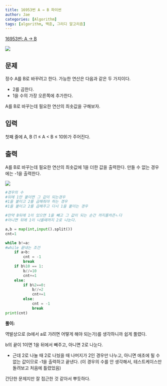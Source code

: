 ```yaml
---
title: 16953번 A → B 파이썬
author: Jae
categories: [Algorithm]
tags: [algorithm, 백준, 그리디 알고리즘]
---
```


[16953번: A → B](https://www.acmicpc.net/problem/16953)

![](https://images.velog.io/images/a87380/post/8f7e3941-877e-444d-a2a6-173bd19ac3ef/image.png)

## 문제

정수 A를 B로 바꾸려고 한다. 가능한 연산은 다음과 같은 두 가지이다.

- 2를 곱한다.
- 1을 수의 가장 오른쪽에 추가한다.

A를 B로 바꾸는데 필요한 연산의 최솟값을 구해보자.

## 입력

첫째 줄에 A, B (1 ≤ A < B ≤ 109)가 주어진다.

## 출력

A를 B로 바꾸는데 필요한 연산의 최솟값에 1을 더한 값을 출력한다. 만들 수 없는 경우에는 -1을 출력한다.

![](https://images.velog.io/images/a87380/post/d3b33ea8-414c-437e-a789-933b2ab3b516/image.png)

```python
#경우의 수
#뒤에 1만 붙이면 그 값이 되는경우
#1을 붙이고 2를 곱해줘야 하는 경우
#1을 붙이고 2를 곱해주고 다시 1을 붙이는 경우

#만약 B뒤에 1이 있으면 1을 뺴고 그 값이 되는 순간 까지를차즌ㄴ다
#아니면 뒤에 1이 나올때까지 2로 나눈다.

a,b = map(int,input().split())
cnt=1

while b!=a:
#while 끝내는 조건
    if a>b:
        cnt = -1
        break
    if b%10 == 1:
        b//=10
        cnt+=1
    else:
        if b%2==0:
            b//=2
            cnt+=1
        else:
            cnt = -1
            break
print(cnt)
```

**풀이:**

역발상으로 (b에서 a로 가려면 어떻게 해야 되는가)를 생각하니까 쉽게 풀렸다.

b의 끝이 1이면 1을 뒤에서 빼주고, 아니면 2로 나눈다.

- 근데 2로 나눌 때 2로 나눴을 때 나머지가 2인 경우만 나누고, 아니면 애초에 될 수 없는 값이므로 -1을 출력하고 끝낸다. (이 경우의 수를 안 생각해서, 테스트케이스만 돌려보고 처음에 틀렸었음)

간단한 문제지만 잘 접근한 것 같아서 뿌듯하다.
